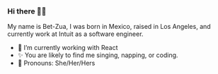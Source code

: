### Hi there 👋🏼


My name is Bet-Zua, I was born in Mexico, raised in Los Angeles, and currently work at Intuit as a software engineer.

- 🌱  I’m currently working with React 
- ✨  You are likely to find me singing, napping, or coding.
- 🤝  Pronouns: She/Her/Hers
